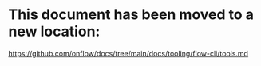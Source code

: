 # This document has been moved to a new location:

https://github.com/onflow/docs/tree/main/docs/tooling/flow-cli/tools.md
